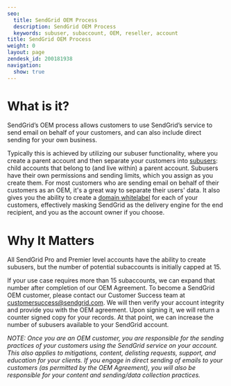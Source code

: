```yaml
---
seo:
  title: SendGrid OEM Process
  description: SendGrid OEM Process
  keywords: subuser, subaccount, OEM, reseller, account
title: SendGrid OEM Process
weight: 0
layout: page
zendesk_id: 200181938
navigation:
  show: true
---
```


# What is it?


SendGrid’s OEM process allows customers to use SendGrid’s service to send email on behalf of your customers, and can also include direct sending for your own business. 

Typically this is achieved by utilizing our subuser functionality, where you create a parent account and then separate your customers into [subusers]({{root_url}}/User_Guide/Settings/Subusers/index.html): child accounts that belong to (and live within) a parent account. Subusers have their own permissions and sending limits, which you assign as you create them. For most customers who are sending email on behalf of their customers as an OEM, it's a great way to separate their users' data. It also gives you the ability to create a [domain whitelabel]({{root_url}}/User_Guide/Settings/Whitelabel/domains.html) for each of your customers, effectively masking SendGrid as the delivery engine for the end recipient, and you as the account owner if you choose. 

 

# Why It Matters

All SendGrid Pro and Premier level accounts have the ability to create subusers, but the number of potential subaccounts is initially capped at 15. 

If your use case requires more than 15 subaccounts, we can expand that number after completion of our OEM Agreement. To become a SendGrid OEM customer, please contact our Customer Success team at [customersuccess@sendgrid.com](mailto:customersuccess@sendgrid.com). We will then verify your account integrity and provide you with the OEM agreement. Upon signing it, we will return a counter signed copy for your records. At that point, we can increase the number of subusers available to your SendGrid account. 

*NOTE:* _Once you are an OEM customer, you are responsible for the sending practices of your customers using the SendGrid service on your account. This also applies to mitigations, content, delisting requests, support, and education for your clients. If you engage in direct sending of emails to your customers (as permitted by the OEM Agreement), you will also be responsible for your content and sending/data collection practices._ 


